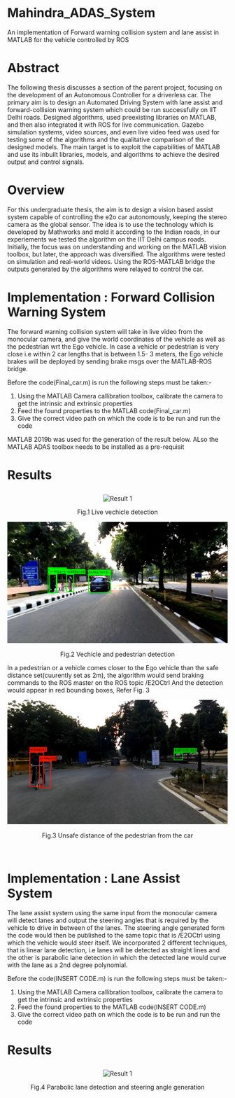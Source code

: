 # Mahindra_ADAS_System
An implementation of Forward warning collision system and lane assist in MATLAB for the vehicle controlled by ROS

<b><h1>Abstract</h1></b>

The following thesis discusses a section of the parent project, focusing on the development of an Autonomous Controller for a driverless car. The primary aim is to design an Automated Driving System with lane assist and forward-collision warning system which could be run successfully on IIT Delhi roads. Designed algorithms, used preexisting libraries on MATLAB, and then also integrated it with ROS for live communication. Gazebo simulation systems, video sources, and even live video feed was used for testing some of the algorithms and the qualitative comparison of the designed models. The main target is to exploit the capabilities of MATLAB and use its inbuilt libraries, models, and algorithms to achieve the desired output and control signals.

<b><h1>Overview</h1></b>

For this undergraduate thesis, the aim is to design a vision based assist system capable of controlling the e2o car autonomously, keeping the stereo camera as the global sensor. The idea is to use the technology which is developed by Mathworks and mold it according to the Indian roads, in our experiements we tested the algorithm on the IIT Delhi campus roads. Initially, the focus was on understanding and working on the MATLAB vision toolbox, but later, the approach was diversified. The algorithms were tested on simulation and real-world videos. Using the ROS-MATLAB bridge the outputs generated by the algorithms were relayed to control the car.


<b><h1> Implementation : Forward Collision Warning System </h1></b>
The forward warning collision system will take in live video from the monocular camera, and give the world coordinates of the vehicle as well as the pedestrian wrt the Ego vehicle. In case a vehicle or pedestrian is very close i.e within 2 car lengths that is between 1.5- 3 meters, the Ego vehicle brakes will be deployed by sending brake msgs over the MATLAB-ROS bridge.

Before the code(Final_car.m) is run the following steps must be taken:-
1. Using the MATLAB Camera callibration toolbox, calibrate the camera to get the intrinsic and extrinsic properties 
2. Feed the found properties to the MATLAB code(Final_car.m) 
3. Give the correct video path on which the code is to be run and run the code 
 
MATLAB 2019b was used for the generation of the result below. ALso the MATLAB ADAS toolbox needs to be installed as a pre-requisit

<h1><p align="left">Results</p></h1>

<p align="center"><img src="https://github.com/dhruvtalwar18/Mahindra_ADAS_System/blob/main/images_BTPII/FCWS_GIF.gif" title="Result 1"></p>
<p align="center">Fig.1 Live vechicle detection<br></p>
<img src="https://github.com/dhruvtalwar18/Mahindra_ADAS_System/blob/main/images_BTPII/car_ped.png" title="Result 2">
<p align="center">Fig.2 Vechicle and pedestrian detection<br> </p>


In a pedestrian or a vehicle comes closer to the Ego vehicle than the safe distance set(cuurently set as 2m), the algorithm would send braking commands to the ROS master on the ROS topic /E2OCtrl
And the detection would appear in red bounding boxes, Refer Fig. 3 

<img src="https://github.com/dhruvtalwar18/Mahindra_ADAS_System/blob/main/images_BTPII/close_ped.png" title="Result 3">
<p align="center"> Fig.3 Unsafe distance of the pedestrian from the car <br><br><br></p>

<b><h1> Implementation : Lane Assist System </h1></b>
The lane assist system using the same input from the monocular camera will detect lanes and output the steering angles that is required by the vehicle to drive in between of the lanes. The steering angle generated form the code would then be published to the same topic that is /E2OCtrl using which the vehicle would steer itself. We incorporated 2 different techniques, that is linear lane detection, i.e lanes will be detected as straight lines and the other is parabolic lane detection in which the detected lane would curve with the lane as a 2nd degree polynomial.

Before the code(INSERT CODE.m) is run the following steps must be taken:-
1. Using the MATLAB Camera callibration toolbox, calibrate the camera to get the intrinsic and extrinsic properties 
2. Feed the found properties to the MATLAB code(INSERT CODE.m) 
3. Give the correct video path on which the code is to be run and run the code  

<h1><p align="left">Results</p></h1>

<p align="center"><img src="https://github.com/dhruvtalwar18/Mahindra_ADAS_System/blob/main/images_BTPII/Parabolic_Lane%20Detection.gif" title="Result 1"></p>
<p align="center">Fig.4 Parabolic lane detection and steering angle generation</p><br />









